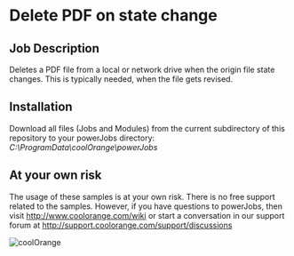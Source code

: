 # Delete PDF on state change

## Job Description
Deletes a PDF file from a local or network drive when the origin file state changes. This is typically needed, when the file gets revised.

## Installation
Download all files (Jobs and Modules) from the current subdirectory of this repository to your powerJobs directory: *C:\ProgramData\coolOrange\powerJobs*

## At your own risk
The usage of these samples is at your own risk. There is no free support related to the samples. However, if you have questions to powerJobs, then visit http://www.coolorange.com/wiki or start a conversation in our support forum at http://support.coolorange.com/support/discussions

![coolOrange](https://i.ibb.co/NmnmjDT/Logo-CO-Full-colore-RGB-short-Payoff.png)